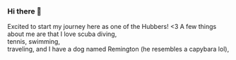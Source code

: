 ### Hi there 👋
Excited to start my journey here as one of the Hubbers! <3 A few things about me are that I love 
scuba diving,  
tennis, 
swimming,  
traveling, and I have a dog named Remington (he resembles a capybara lol),

<!--
**calliesjohnson/calliesjohnson** is a ✨ _special_ ✨ repository because its `README.md` (this file) appears on your GitHub profile.

Here are some ideas to get you started:

- 🔭 I’m currently working on ...
- 🌱 I’m currently learning ...
- 👯 I’m looking to collaborate on ...
- 🤔 I’m looking for help with ...
- 💬 Ask me about ...
- 📫 How to reach me: ...
- 😄 Pronouns: ...
- ⚡ Fun fact: ...
-->
